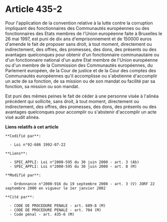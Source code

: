 # Article 435-2

Pour l'application de la convention relative à la lutte contre la corruption impliquant des fonctionnaires des Communautés
européennes ou des fonctionnaires des Etats membres de l'Union européenne faite à Bruxelles le 26 mai 1997, est puni de dix
ans d'emprisonnement et de 150000 euros d'amende le fait de proposer sans droit, à tout moment, directement ou indirectement,
des offres, des promesses, des dons, des présents ou des avantages quelconques pour obtenir d'un fonctionnaire communautaire
ou d'un fonctionnaire national d'un autre Etat membre de l'Union européenne ou d'un membre de la Commission des Communautés
européennes, du Parlement européen, de la Cour de justice et de la Cour des comptes des Communautés européennes qu'il
accomplisse ou s'abstienne d'accomplir un acte de sa fonction, de sa mission ou de son mandat ou facilité par sa fonction, sa
mission ou son mandat.

Est puni des mêmes peines le fait de céder à une personne visée à l'alinéa précédent qui sollicite, sans droit, à tout
moment, directement ou indirectement, des offres, des promesses, des dons, des présents ou des avantages quelconques pour
accomplir ou s'abstenir d'accomplir un acte visé audit alinéa.

**Liens relatifs à cet article**

	**Codifié par**:

	  - Loi n°92-686 1992-07-22

	**Liens**:

	  - SPEC_APPLI: Loi n°2000-595 du 30 juin 2000 - art. 3 (Ab)
	  - SPEC_APPLI: Loi n°2000-595 du 30 juin 2000 - art. 8 (M)

	**Modifié par**:

	  - Ordonnance n°2000-916 du 19 septembre 2000 - art. 3 (V) JORF 22 septembre 2000 en vigueur le 1er janvier 2002

	**Cité par**:

	  - CODE DE PROCEDURE PENALE - art. 689-8 (M)
	  - CODE DE PROCEDURE PENALE - art. 704 (M)
	  - Code pénal - art. 435-6 (M)
